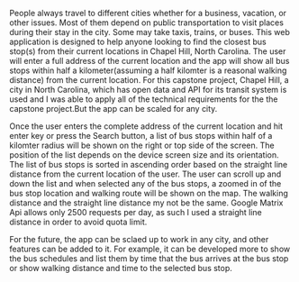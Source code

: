
People always travel to different cities whether for a business, vacation, or other issues. Most of them depend on public transportation to visit places during their stay in the city. Some may take taxis, trains, or buses. This web application is designed to help anyone looking to find the closest bus stop(s) from their current locations in Chapel Hill, North Carolina. The user will enter a full address of the current location and the app will show all bus stops within half a kilometer(assuming a half kilomter is a reasonal walking distance) from the current location. For this capstone project, Chapel Hill, a city in North Carolina, which has open data and API for its transit system is used and I was able to apply all of the technical requirements for the the capstone project.But the app can be scaled for any city.

Once the user enters the complete address of the current location and hit enter key or press the Search button, a list of bus stops within half of a kilomter radius will be shown on the right or top side of the screen. The position of the list depends on the device screen size and its orientation. The list of bus stops is sorted in ascending order based on the straight line distance from the current location of the user. The user can scroll up and down the list and when selected any of the bus stops, a zoomed in of the bus stop location and walking route will be shown on the map. The walking distance and the straight line distance my not be the same. Google Matrix Api allows only 2500 requests per day, as such I used a straight line distance in order to avoid quota limit. 

For the future, the app can be sclaed up to work in any city, and other features can be added to it. For example, it can be developed more to show the bus schedules and list them by time that the bus arrives at the bus stop or show walking distance and time to the selected bus stop.